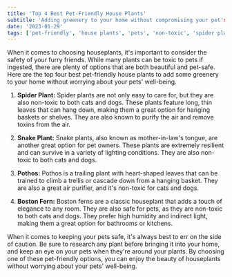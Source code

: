 ```yaml
---
title: 'Top 4 Best Pet-Friendly House Plants'
subtitle: 'Adding greenery to your home without compromising your pet's safety'
date: '2023-01-29'
tags: ['pet-friendly', 'house plants', 'pets', 'non-toxic', 'spider plant', 'snake plant', 'pothos', 'boston fern']
---
```


When it comes to choosing houseplants, it's important to consider the safety of your furry friends. While many plants can be toxic to pets if ingested, there are plenty of options that are both beautiful and pet-safe. Here are the top four best pet-friendly house plants to add some greenery to your home without worrying about your pets' well-being.

1. **Spider Plant:** Spider plants are not only easy to care for, but they are also non-toxic to both cats and dogs. These plants feature long, thin leaves that can hang down, making them a great option for hanging baskets or shelves. They are also known to purify the air and remove toxins from the air.

2. **Snake Plant:** Snake plants, also known as mother-in-law's tongue, are another great option for pet owners. These plants are extremely resilient and can survive in a variety of lighting conditions. They are also non-toxic to both cats and dogs.

3. **Pothos:** Pothos is a trailing plant with heart-shaped leaves that can be trained to climb a trellis or cascade down from a hanging basket. They are also a great air purifier, and it's non-toxic for cats and dogs.

4. **Boston Fern:** Boston ferns are a classic houseplant that adds a touch of elegance to any room. They are also safe for pets, as they are non-toxic to both cats and dogs. They prefer high humidity and indirect light, making them a great option for bathrooms or kitchens.

When it comes to keeping your pets safe, it's always best to err on the side of caution. Be sure to research any plant before bringing it into your home, and keep an eye on your pets when they're around your plants. By choosing one of these pet-friendly options, you can enjoy the beauty of houseplants without worrying about your pets' well-being.
